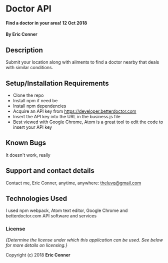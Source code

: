 # Doctor API

#### Find a doctor in your area! 12 Oct 2018

#### By Eric Conner

## Description

Submit your location along with ailments to find a doctor nearby that deals with similar conditions.

## Setup/Installation Requirements

* Clone the repo
* Install npm if need be
* Install npm dependencies
* Acquire an API key from https://developer.betterdoctor.com
* Insert the API key into the URL in the business.js file
* Best viewed with Google Chrome, Atom is a great tool to edit the code to insert your API key


## Known Bugs

It doesn't work, really

## Support and contact details

Contact me, Eric Conner, anytime, anywhere: theluvq@gmail.com

## Technologies Used

I used npm webpack, Atom text editor, Google Chrome and betterdoctor.com API software and services

### License

*{Determine the license under which this application can be used.  See below for more details on licensing.}*

Copyright (c) 2018 **Eric Conner**
